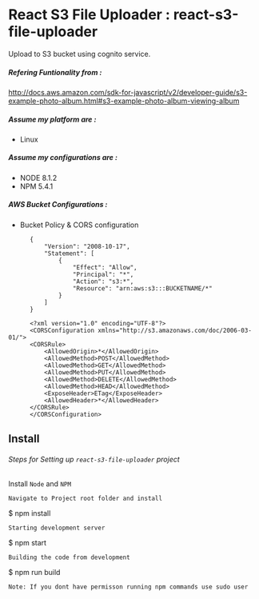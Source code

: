 # React S3 File Uploader : react-s3-file-uploader


Upload to S3 bucket using cognito service.

##### Refering Funtionality from :
http://docs.aws.amazon.com/sdk-for-javascript/v2/developer-guide/s3-example-photo-album.html#s3-example-photo-album-viewing-album

##### Assume my platform are :
* Linux

##### Assume my configurations are :
* NODE 8.1.2
* NPM 5.4.1

##### AWS Bucket Configurations :

* Bucket Policy & CORS configuration
```
      {
          "Version": "2008-10-17",
          "Statement": [
              {
                  "Effect": "Allow",
                  "Principal": "*",
                  "Action": "s3:*",
                  "Resource": "arn:aws:s3:::BUCKETNAME/*"
              }
          ]
      }

      <?xml version="1.0" encoding="UTF-8"?>
      <CORSConfiguration xmlns="http://s3.amazonaws.com/doc/2006-03-01/">
      <CORSRule>
          <AllowedOrigin>*</AllowedOrigin>
          <AllowedMethod>POST</AllowedMethod>
          <AllowedMethod>GET</AllowedMethod>
          <AllowedMethod>PUT</AllowedMethod>
          <AllowedMethod>DELETE</AllowedMethod>
          <AllowedMethod>HEAD</AllowedMethod>
          <ExposeHeader>ETag</ExposeHeader>
          <AllowedHeader>*</AllowedHeader>
      </CORSRule>
      </CORSConfiguration>

```````````````````

## Install

###### Steps for Setting up `react-s3-file-uploader` project
Install ``Node`` and  ``NPM``
```
Navigate to Project root folder and install
```
$ npm install
```
Starting development server
```
$ npm start
```
Building the code from development
```
$ npm run build
```
Note: If you dont have permisson running npm commands use sudo user



